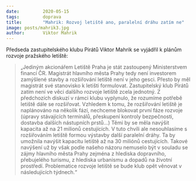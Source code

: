 ```yaml
---
date:         2020-05-15
tags:         doprava
title:        "Mahrik: Rozvoj letiště ano, paralelní dráhu zatím ne"
image: posts/mahrik3.jpg
author:       Viktor Mahrik
---
```


Předseda zastupitelského klubu Pirátů Viktor Mahrik se vyjádřil k plánům rozvoje pražského letiště:

> „Jediným akcionářem Letiště Praha je stát zastoupený Ministerstvem financí ČR. Magistrát hlavního města Prahy tedy není investorem zamýšlené stavby a rozšiřování letiště není v jeho gesci. Přesto by měl magistrát své stanovisko k letišti formulovat. Zastupitelský klub Pirátů zatím není ve věci dalšího rozvoje letiště zcela jednotný. Z předchozích diskuzí v rámci klubu vyplynulo, že rozumíme potřebě letiště dále se rozšiřovat. Vzhledem k tomu, že rozšiřování letiště je naplánováno na několik fází, nechceme blokovat první fáze rozvoje (úpravy stávajících terminálů, přeskupení kontroly bezpečnosti, dostavba dalších nástupních prstů...) Těmi by se měla navýšit kapacita až na 21 milionů cestujících. V tuto chvíli ale nesouhlasíme s rozšiřováním letiště formou výstavby další paralelní dráhy. Ta by umožnila navýšit kapacitu letiště až na 30 miliónů cestujících. Takové navýšení už by však podle našeho názoru nemuselo být v souladu se zájmy hlavního města Prahy zejména z hlediska dopravního, přebujelého turismu, z hlediska urbanismu a dopadů na životní prostředí. Problematice rozvoje letiště se bude klub opět věnovat v následujících týdnech.“

